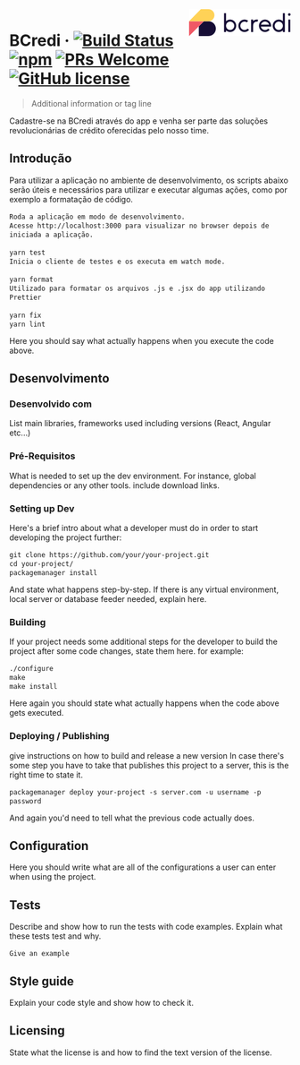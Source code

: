 <img src="src/assets/img/logo.svg" alt="BCredi" align="right">

# BCredi &middot; [![Build Status](https://img.shields.io/travis/npm/npm/latest.svg?style=flat-square)](https://travis-ci.org/npm/npm) [![npm](https://img.shields.io/npm/v/npm.svg?style=flat-square)](https://www.npmjs.com/package/npm) [![PRs Welcome](https://img.shields.io/badge/PRs-welcome-brightgreen.svg?style=flat-square)](http://makeapullrequest.com) [![GitHub license](https://img.shields.io/badge/license-MIT-blue.svg?style=flat-square)](https://github.com/your/your-project/blob/master/LICENSE)
> Additional information or tag line

Cadastre-se na BCredi através do app e venha ser parte das soluções revolucionárias de crédito oferecidas pelo nosso time.

## Introdução

Para utilizar a aplicação no ambiente de desenvolvimento, os scripts abaixo serão úteis e necessários para utilizar e executar algumas ações, como por exemplo a formatação de código.

```yarn start
Roda a aplicação em modo de desenvolvimento.
Acesse http://localhost:3000 para visualizar no browser depois de iniciada a aplicação.

yarn test
Inicia o cliente de testes e os executa em watch mode.

yarn format
Utilizado para formatar os arquivos .js e .jsx do app utilizando Prettier

yarn fix
yarn lint
```

Here you should say what actually happens when you execute the code above.

## Desenvolvimento

### Desenvolvido com
List main libraries, frameworks used including versions (React, Angular etc...)

### Pré-Requisitos
What is needed to set up the dev environment. For instance, global dependencies or any other tools. include download links.


### Setting up Dev

Here's a brief intro about what a developer must do in order to start developing
the project further:

```shell
git clone https://github.com/your/your-project.git
cd your-project/
packagemanager install
```

And state what happens step-by-step. If there is any virtual environment, local server or database feeder needed, explain here.

### Building

If your project needs some additional steps for the developer to build the
project after some code changes, state them here. for example:

```shell
./configure
make
make install
```

Here again you should state what actually happens when the code above gets
executed.

### Deploying / Publishing
give instructions on how to build and release a new version
In case there's some step you have to take that publishes this project to a
server, this is the right time to state it.

```shell
packagemanager deploy your-project -s server.com -u username -p password
```

And again you'd need to tell what the previous code actually does.

## Configuration

Here you should write what are all of the configurations a user can enter when using the project.

## Tests

Describe and show how to run the tests with code examples.
Explain what these tests test and why.

```shell
Give an example
```

## Style guide

Explain your code style and show how to check it.


## Licensing

State what the license is and how to find the text version of the license.